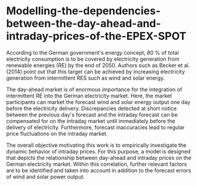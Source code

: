 # Modelling-the-dependencies-between-the-day-ahead-and-intraday-prices-of-the-EPEX-SPOT

According to the German government's energy concept, 80 % of total electricity consumption is to be covered by electricity generation from renewable energies (RE) by the end of 2050. Authors such as Becker et al. (2014) point out that this target can be achieved by increasing electricity generation from intermittent RES such as wind and solar energy.

The day-ahead market is of enormous importance for the integration of intermittent RE into the German electricity market. Here, the market participants can market the forecast wind and solar energy output one day before the electricity delivery. Discrepancies detected at short notice between the previous day's forecast and the intraday forecast can be compensated for on the intraday market until immediately before the delivery of electricity. Furthermore, forecast inaccuracies lead to regular price fluctuations on the intraday market.

The overall objective motivating this work is to empirically investigate the dynamic behavior of intraday prices. For this purpose, a model is designed that depicts the relationship between day-ahead and intraday prices on the German electricity market. Within this correlation, further relevant factors are to be identified and taken into account in addition to the forecast errors of wind and solar power output.

